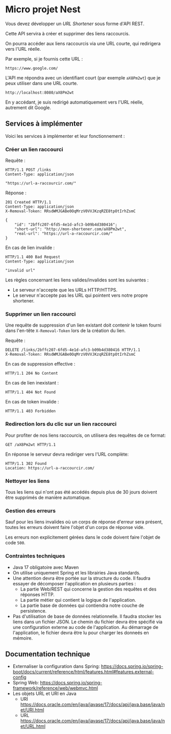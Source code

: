 # Micro projet Nest

Vous devez développer un *URL Shortener* sous forme d'API REST.

Cette API servira à créer et supprimer des liens raccourcis.

On pourra accéder aux liens raccourcis via une URL courte, qui redirigera vers l'URL réelle.

Par exemple, si je fournis cette URL :

```
https://www.google.com/
```

L'API me répondra avec un identifiant court (par exemple `aX8Pm2wt`) que je peux utiliser dans une URL courte.

```
http://localhost:8080/aX8Pm2wt
```

En y accédant, je suis redirigé automatiquement vers l'URL réelle, autrement dit Google.

## Services à implémenter

Voici les services à implémenter et leur fonctionnement :

### Créer un lien raccourci

Requête :

```http
HTTP/1.1 POST /links
Content-Type: application/json

"https://url-a-raccourcir.com/"
```

Réponse :

```http
201 Created HTTP/1.1
Content-Type: application/json
X-Removal-Token: RRsdWMJGABe0OqMrzV0VVJKzqRZE8tpOtIrhZsmC

{
    "id": "2bffc207-6fd5-4e1d-afc3-b09b4d380416";
    "short-url": "http://mon-shortener.com/aX8Pm2wt",
    "real-url": "https://url-a-raccourcir.com/"
}
```

En cas de lien invalide :

```http
HTTP/1.1 400 Bad Request
Content-Type: application/json

"invalid url"
```

Les règles concernant les liens valides/invalides sont les suivantes :

- Le serveur n'accepte que les URLs HTTP/HTTPS.
- Le serveur n'accepte pas les URL qui pointent vers notre propre shortener.

### Supprimer un lien raccourci

Une requête de suppression d'un lien existant doit contenir le token fourni dans l'en-tête `X-Removal-Token` lors de la création du lien.

Requête :

```http
DELETE /links/2bffc207-6fd5-4e1d-afc3-b09b4d380416 HTTP/1.1
X-Removal-Token: RRsdWMJGABe0OqMrzV0VVJKzqRZE8tpOtIrhZsmC
```

En cas de suppression effective :

```http
HTTP/1.1 204 No Content
```

En cas de lien inexistant :

```http
HTTP/1.1 404 Not Found
```

En cas de token invalide :

```http
HTTP/1.1 403 Forbidden
```

### Redirection lors du clic sur un lien raccourci

Pour profiter de nos liens raccourcis, on utilisera des requêtes de ce format:

```http
GET /aX8Pm2wt HTTP/1.1
```

En réponse le serveur devra rediriger vers l'URL complète:

```http
HTTP/1.1 302 Found
Location: https://url-a-raccourcir.com/
```

### Nettoyer les liens

Tous les liens qui n'ont pas été accédés depuis plus de 30 jours doivent être supprimés de manière automatique.

### Gestion des erreurs

Sauf pour les liens invalides où un corps de réponse d'erreur sera présent, toutes les erreurs doivent faire l'objet d'un corps de réponse vide.

Les erreurs non explicitement gérées dans le code doivent faire l'objet de code `500`.

### Contraintes techniques

- Java 17 obligatoire avec Maven
- On utilise uniquement Spring et les librairies Java standards.
- Une attention devra être portée sur la structure du code. Il faudra essayer de décomposer l'application en plusieurs parties :
    - La partie Web/REST qui concerne la gestion des requêtes et des réponses HTTP.
    - La partie métier qui contient la logique de l'application.
    - La partie base de données qui contiendra notre couche de persistence.
- Pas d'utilisation de base de données relationnelle. Il faudra stocker les liens dans un fichier JSON. Le chemin du fichier devra être spécifié via une configuration externe au code de l'application. Au démarrage de l'application, le fichier devra être lu pour charger les donneés en mémoire.

## Documentation technique

- Externaliser la configuration dans Spring: https://docs.spring.io/spring-boot/docs/current/reference/html/features.html#features.external-config
- Spring Web: https://docs.spring.io/spring-framework/reference/web/webmvc.html
- Les objets URL et URI en Java
    - URI https://docs.oracle.com/en/java/javase/17/docs/api/java.base/java/net/URI.html
    - URL https://docs.oracle.com/en/java/javase/17/docs/api/java.base/java/net/URL.html

